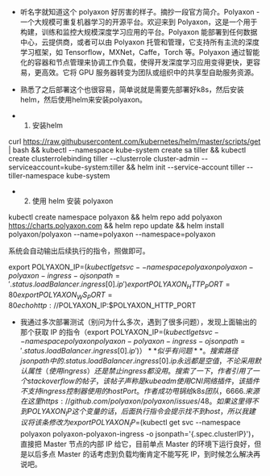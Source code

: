 * 听名字就知道这个 polyaxon 好厉害的样子。摘抄一段官方简介。Polyaxon - 一个大规模可重复机器学习的开源平台。欢迎来到 Polyaxon，这是一个用于构建，训练和监控大规模深度学习应用的平台。Polyaxon 能部署到任何数据中心，云提供商，或者可以由 Polyaxon 托管和管理，它支持所有主流的深度学习框架，如 Tensorflow，MXNet，Caffe，Torch 等。Polyaxon 通过智能化的容器和节点管理来协调工作负载，使得开发深度学习应用变得更快，更容易，更高效。它将 GPU 服务器转变为团队或组织中的共享型自助服务资源。

* 熟悉了之后部署这个也很容易，简单说就是需要先部署好k8s，然后安装helm，然后使用helm来安装polyaxon。

* 1. 安装helm 

curl https://raw.githubusercontent.com/kubernetes/helm/master/scripts/get | bash && kubectl --namespace kube-system create sa tiller && kubectl create clusterrolebinding tiller --clusterrole cluster-admin --serviceaccount=kube-system:tiller && helm init --service-account tiller --tiller-namespace kube-system

* 2. 使用 helm 安装 polyaxon 

kubectl create namespace polyaxon && helm repo add polyaxon https://charts.polyaxon.com && helm repo update && helm install polyaxon/polyaxon --name=polyaxon --namespace=polyaxon

系统会自动输出后续执行的指令，照做即可。

export POLYAXON_IP=$(kubectl get svc --namespace polyaxon polyaxon-polyaxon-ingress -o jsonpath='{.status.loadBalancer.ingress[0].ip}')
export POLYAXON_HTTP_PORT=80
export POLYAXON_WS_PORT=80
echo http://$POLYAXON_IP:$POLYAXON_HTTP_PORT

* 我通过多次部署测试（别问为什么多次，遇到了很多问题），发现上面输出的那个获取 IP 的指令（export POLYAXON_IP=$(kubectl get svc --namespace polyaxon polyaxon-polyaxon-ingress -o jsonpath='{.status.loadBalancer.ingress[0].ip}')）**似乎有问题**。搜索路径 jsonpath 中的 .status.loadBalancer.ingress[0].ip 永远都是空值，不论采用默认属性（使用 ingress）还是禁止 ingress 都没用。搜索了一下，作者引用了一个 stackoverflow 的帖子，该帖子声称是 kubeadm 使用 CNI 网络插件，该插件不支持 ingress 控制器使用的 hostPort。作者成功甩锅给 k8s 团队，6666. 来源在这里 https://github.com/polyaxon/polyaxon/issues/48  。如果这里得不到 POLYAXON_IP 这个变量的话，后面执行指令会提示找不到 host，所以我建议将该条修改为 export POLYAXON_IP=$(kubectl get svc --namespace polyaxon polyaxon-polyaxon-ingress -o jsonpath='{.spec.clusterIP}')，直接把 Master 节点的内部 IP 给它，目前单点 Master 的环境下运行良好，但是以后多点 Master 的话考虑到负载均衡肯定不能写死 IP，到时候怎么解决再说吧。